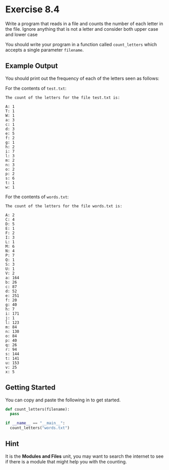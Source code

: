 # Exercise 8.4

Write a program that reads in a file and counts the number of each letter in the file. Ignore anything that is not a letter and consider both upper case and lower case 

You should write your program in a function called ``count_letters`` which accepts a single parameter ``filename``.

## Example Output

You should print out the frequency of each of the letters seen as follows:

For the contents of ``test.txt``:
```
The count of the letters for the file test.txt is:

A: 1
T: 1
W: 1
a: 3
c: 1
d: 3
e: 5
f: 2
g: 1
h: 2
i: 7
l: 3
m: 2
n: 3
o: 2
p: 2
s: 6
t: 1
w: 1
```

For the contents of ``words.txt``:

```
The count of the letters for the file words.txt is:

A: 2
C: 4
D: 5
E: 1
F: 2
I: 3
L: 1
M: 6
N: 4
P: 7
Q: 1
S: 3
U: 1
V: 2
a: 164
b: 26
c: 87
d: 52
e: 251
f: 20
g: 40
h: 7
i: 171
j: 1
l: 123
m: 84
n: 130
o: 84
p: 40
q: 26
r: 94
s: 144
t: 141
u: 153
v: 25
x: 5
```

## Getting Started

You can copy and paste the following in to get started.

```python
def count_letters(filename):
  pass

if __name__ == "__main__":
  count_letters("words.txt")
```

## Hint

It is the **Modules and Files** unit, you may want to search the internet to see if there is a module that might help you with the counting.